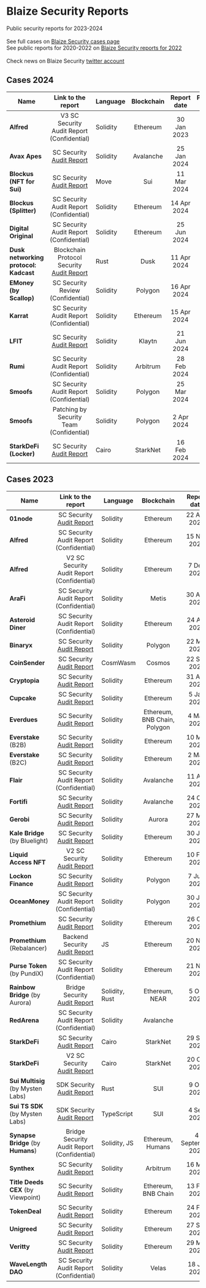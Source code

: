 # Blaize Security Reports
Public security reports for 2023-2024<br><br>
See full cases on [Blaize Security cases page](https://blaize.tech/clients/?_sft_clientcat=security-audit)<br>
See public reports for 2020-2022 on [Blaize Security reports for 2022](previous-years-reports/Blaize-public-reports-2022.md)<br>
<br>
Check news on Blaize Security [twitter account](https://twitter.com/BlaizeSecurity)
<br>

## Cases 2024
| Name      | Link to the report | Language | Blockchain |   Report date   | Publication date | Case |
| --------- |:------------------:| -------- |:----------:|:---------------:|:----------------:|:----:|
| <b>Alfred</b> | V3 SC Security Audit Report (Confidential) | Solidity | Ethereum | 30 Jan 2023 |  | Case (Confidential) |
| <b>Avax Apes</b> | SC Security [Audit Report](a/avaxapes/AvaxApes-Audit-Report-[25-Jan-2024].pdf) | Solidity | Avalanche | 25 Jan 2024 | 31 Jan 2024 | Case (Confidential) |
| <b>Blockus (NFT for Sui)</b> | SC Security [Audit Report](b/blockus/Blockus-(Sui)-audit-report-[12-Mar-2024].pdf) | Move | Sui | 11 Mar 2024 | 21 Mar 2024 | [Case](https://blaize.tech/clients/smart-contract-security-audit-for-blockus/) |
| <b>Blockus (Splitter)</b> | SC Security Audit Report (Confidential) | Solidity | Ethereum | 14 Apr 2024 |  |  |
| <b>Digital Original</b> | SC Security Audit Report (Confidential) | Solidity | Ethereum | 25 Jun 2024 |  |  |
| <b>Dusk networking protocol: Kadcast</b> | Blockchain Protocol Security [Audit Report](d/dusk/Kadcast-(by-Dusk)-audit-report-[17-Apr-2024]_compressed.pdf) | Rust | Dusk | 11 Apr 2024 | 22 Apr 2024 | [Case]() |
| <b>EMoney (by Scallop)</b> | SC Security Review (Confidential) | Solidity | Polygon | 16 Apr 2024 |  |  |
| <b>Karrat</b> | SC Security Audit Report (Confidential) | Solidity | Ethereum | 15 Apr 2024 |  |  |
| <b>LFIT</b> | SC Security [Audit Report](l/lfit/LFIT-audit-report-[21-Jun-2024].pdf) | Solidity | Klaytn | 21 Jun 2024 | 25 Jun 2024 |  |
| <b>Rumi</b> | SC Security Audit Report (Confidential) | Solidity | Arbitrum | 28 Feb 2024 |  | Case (Confidential) |
| <b>Smoofs</b> | SC Security Audit Report (Confidential) | Solidity | Polygon | 25 Mar 2024 | 29 Mar 2024 | Case (Confidential) |
| <b>Smoofs</b> | Patching by Security Team (Confidential) | Solidity | Polygon | 2 Apr 2024 | | Case (Confidential) |
| <b>StarkDeFi (Locker)</b> | SC Security [Audit Report](s/starkdefi/StarkDeFi-Locker-audit-report-[19-Feb-2024].pdf) | Cairo | StarkNet | 16 Feb 2024 | 20 Feb 2024 | [Case](https://blaize.tech/clients/smart-contract-security-audit-for-starkdefis-liquidity-locker/) |


## Cases 2023

| Name      | Link to the report | Language | Blockchain |   Report date   | Publication date | Case |
| --------- |:------------------:| -------- |:----------:|:---------------:|:----------------:|:----:|
| <b>01node</b> | SC Security [Audit Report](0/01node/01node-audit-report-v1-[22-Aug-2023].pdf) | Solidity | Ethereum | 22 Aug 2023 | 30 Aug 2023 | [Case](https://blaize.tech/clients/smart-contract-security-audit-for-01node/) |
| <b>Alfred</b> | SC Security Audit Report (Confidential) | Solidity | Ethereum | 15 Nov 2023 |  | Case (Confidential) |
| <b>Alfred</b> | V2 SC Security Audit Report (Confidential) | Solidity | Ethereum | 7 Dec 2023 |  | Case (Confidential) |
| <b>AraFi</b> | SC Security Audit Report (Confidential) | Solidity | Metis | 30 Aug 2023 |  | Case (Confidential) |
| <b>Asteroid Diner</b> | SC Security Audit Report (Confidential) | Solidity | Ethereum | 24 Apr 2023 |  | Case (Confidential) |
| <b>Binaryx</b> | SC Security [Audit Report](b/binaryx/Binaryx-audit-report-v1-[22-Mar-2023].pdf) | Solidity | Polygon | 22 Mar 2023 | 24 Mar 2023 | [Case](https://blaize.tech/clients/smart-contract-security-audit-for-binaryx/) |
| <b>CoinSender</b> | SC Security [Audit Report](c/coinsender/CoinSender-audit-report-v1-[25-Sep-2023].pdf) | CosmWasm | Cosmos | 22 Sep 2023 | 28 Sep 2023 | [Case](https://blaize.tech/clients/smart-contract-security-audit-for-coinsender/) |
| <b>Cryptopia</b> | SC Security [Audit Report](c/cryptopia/Cryptopia-audit-report-v1-[31-Aug-2023].pdf) | Solidity | Ethereum | 31 Aug 2023 | 1 Sep 2023 | [Case](https://blaize.tech/clients/smart-contract-security-audit-for-cryptopia/) |
| <b>Cupcake</b> | SC Security [Audit Report](c/cupcake/Cupcake-audit-report-v1-[5-Jan-2023].pdf) | Solidity | Ethereum | 5 Jan 2023 | 2 Feb 2023 | [Case](https://blaize.tech/clients/smart-contract-security-audit-for-cupcake-nft-app/) |
| <b>Everdues</b> | SC Security [Audit Report](e/everdues/Everdues-audit-report-v1-[4-May-2023].pdf) | Solidity | Ethereum, BNB Chain, Polygon | 4 May 2023 | 11 May 2023 | [Case](https://blaize.tech/clients/smart-contract-security-audit-for-everdues/) |
| <b>Everstake</b> (B2B) | SC Security [Audit Report](e/everstake/Everstake-audit-report-v1-[10-Mar-2023].pdf) | Solidity | Ethereum | 10 Mar 2023 | 30 Mar 2023 | [Case](https://blaize.tech/clients/smart-contract-security-audit-for-everstake/) |
| <b>Everstake</b> (B2C) | SC Security [Audit Report](e/everstake/Everstake-B2C-audit-report-v1-[2-May-2023].pdf) | Solidity | Ethereum | 2 May 2023 | 16 May 2023 | [Case](https://blaize.tech/clients/the-second-smart-contract-security-audit-for-everstake/) |
| <b>Flair</b> | SC Security Audit Report (Confidential) | Solidity | Avalanche | 11 Apr 2023 |  | Case (Confidential) |
| <b>Fortifi</b> | SC Security [Audit Report](f/fortifi/FortiFi-audit-report-[26-Oct-2023].pdf) | Solidity | Avalanche | 24 Oct 2023 | 2 Nov 2023 | [Case](https://blaize.tech/clients/smart-contract-security-audit-for-fortifi/) |
| <b>Gerobi</b> | SC Security [Audit Report](g/gerobi/Gerobi-audit-report-v1-[27-Mar-2023].pdf) | Solidity | Aurora | 27 Mar 2023 | 9 Apr 2023 | [Case](https://blaize.tech/clients/smart-contract-security-audit-for-gerobi/) |
| <b>Kale Bridge</b> (by Bluelight) | SC Security [Audit Report](b/bluelight/KaleBridge-audit-report-v1-[30-Jan-2023].pdf) | Solidity | Ethereum | 30 Jan 2023 | 16 Feb 2023 | [Case](https://blaize.tech/clients/smart-contract-security-audit-for-bluelight-kale-bridge/) |
| <b>Liquid Access NFT</b> | V2 SC Security [Audit Report](l/liquidaccess/LiquidAccessNFT-audit-report-v2-[10-Feb-2023].pdf) | Solidity | Ethereum | 10 Feb 2023 | 23 Feb 2023 | [Case](https://blaize.tech/clients/smart-contract-security-audit-for-liquidaccess/) |
| <b>Lockon Finance</b> | SC Security [Audit Report](l/lockon-finance/Lockon-audit-report-[7-July-2023].pdf) | Solidity | Polygon | 7 July 2023 | 12 July 2023 | [Case](https://blaize.tech/clients/smart-contract-security-audit-for-lockon-finance/) |
| <b>OceanMoney</b> | SC Security Audit Report (Confidential) | Solidity | Polygon | 30 Jun 2023 |  |  |
| <b>Promethium</b> | SC Security [Audit Report](p/promethium/Promethium-audit-report-v2-[20-Nov-2023].pdf) | Solidity | Ethereum | 26 Oct 2023 | 27 Nov 2023 | [Case](https://blaize.tech/clients/security-audit-for-promethium/) |
| <b>Promethium</b> (Rebalancer) | Backend Security [Audit Report](p/promethium/Promethium-audit-report-v2-[20-Nov-2023].pdf) | JS | Ethereum | 20 Nov 2023 | 27 Nov 2023 | [Case](https://blaize.tech/clients/security-audit-for-promethium/) |
| <b>Purse Token</b> (by PundiX) | SC Security Audit Report (Confidential) | Solidity | Ethereum | 21 Nov 2023 |  | Case (Confidential) |
| <b>Rainbow Bridge</b> (by Aurora) | Bridge Security [Audit Report](a/aurora/RainbowBridge-audit-report-v1-[5-Oct-2022].pdf) | Solidity, Rust | Ethereum, NEAR | 5 Oct 2022 | 14 Mar 2023 | [Case](https://blaize.tech/clients/smart-contract-security-audit-for-rainbow-bridge-by-aurora/) |
| <b>RedArena</b> | SC Security Audit Report (Confidential) | Solidity | Avalanche |  |  | Case (Confidential) |
| <b>StarkDeFi</b> | SC Security [Audit Report](s/starkdefi/StarkDeFi-audit-report-v2-[23-Oct-2023].pdf) | Cairo | StarkNet | 29 Sep 2023 | 24 Oct 2023 | [Case](https://blaize.tech/clients/smart-contract-security-audits-for-starkdefi/) |
| <b>StarkDeFi</b> | V2 SC Security [Audit Report](s/starkdefi/StarkDeFi-audit-report-v2-[23-Oct-2023].pdf) | Cairo | StarkNet | 20 Oct 2023 | 24 Oct 2023 | [Case](https://blaize.tech/clients/smart-contract-security-audits-for-starkdefi/) |
| <b>Sui Multisig</b> (by Mysten Labs) | SDK Security [Audit Report](s/sui/Sui-Multisig-(by-Mysten-labs)-audit-report-[9-Oct-2023].pdf) | Rust | SUI | 9 Oct 2023 | 3 Nov 2023 | [Case](https://blaize.tech/clients/multisig-and-sdk-security-audits-for-mysten-labs/) |
| <b>Sui TS SDK</b> (by Mysten Labs) | SDK Security [Audit Report](s/sui/Sui-SDK-(by-Mysten-labs)-audit-report-[4-Sep-2023].pdf) | TypeScript | SUI | 4 Sep 2023 | 3 Nov 2023 | [Case](https://blaize.tech/clients/multisig-and-sdk-security-audits-for-mysten-labs/) |
| <b>Synapse Bridge</b> (by <b>Humans</b>) | Bridge Security Audit Report (Confidential) | Solidity, JS | Ethereum, Humans | 4 September 2023 | | Case (Confidential) |
| <b>Synthex</b> | SC Security [Audit Report](s/synthex/Synthex-audit-report-v1-[16-Mar-2023].pdf) | Solidity | Arbitrum | 16 Mar 2023 | 20 Apr 2023 | [Case](https://blaize.tech/clients/smart-contract-security-audit-for-synthex/) |
| <b>Title Deeds CEX</b> (by Viewpoint) | SC Security [Audit Report](v/viewpoint/TitleDeedsCEX-audit-report-v1-[13-Feb-2023].pdf) | Solidity | Ethereum, BNB Chain | 13 Feb 2023 | 1 Mar 2023 | [Case](https://blaize.tech/clients/smart-contract-security-audit-for-title-deeds-cex-by-viewpoint-labs/) |
| <b>TokenDeal</b> | SC Security [Audit Report](t/tokendeal/TokenDeal-audit-report-v1-[24-Feb-2023].pdf) | Solidity | Ethereum | 24 Feb 2023 | 21 Mar 2023 | [Case](https://blaize.tech/clients/smart-contract-security-audit-for-tokendeal-protocol-for-nft-sales/) |
| <b>Unigreed</b> | SC Security [Audit Report](u/unigreed/Unigreed-audit-report-v1-[27-Sep-2023].pdf) | Solidity | Ethereum | 27 Sep 2023 | | |
| <b>Veritty</b> | SC Security [Audit Report](v/veritty/Veritty-audit-report-v1-[29-Mar-2023].pdf) | Solidity | Ethereum | 29 Mar 2023 | | |
| <b>WaveLength DAO</b> | SC Security Audit Report (Confidential) | Solidity | Velas | 18 Jul 2023 |  | Case (Confidential) |
